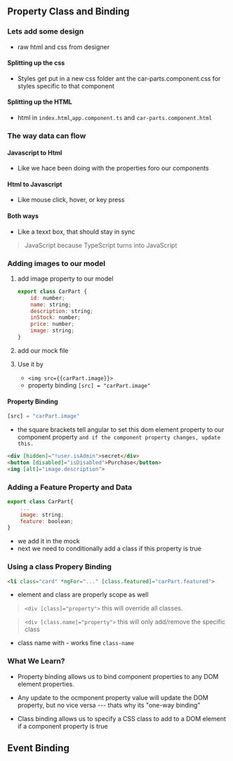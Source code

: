 ## Property Class and Binding

### Lets add some design

- raw html and css from designer

#### Splitting up the css
- Styles get put in a new css folder ant the car-parts.component.css for styles specific to that component

#### Splitting up the HTML
- html in `index.html`,`app.component.ts` and `car-parts.component.html`

### The way data can flow

#### Javascript to Html

- Like we hace been doing with the properties foro our components

#### Html to Javascript 

- Like mouse click, hover, or key press

#### Both ways

- Like a texxt box, that should stay in sync

> JavaScript because TypeScript turns into JavaScript

### Adding images to our model

1. add image property to our model

    ```js
    export class CarPart {
        id: number;
        name: string;
        description: string;
        inStock: number;
        price: number;
        image: string;
    }
    ```

2. add our mock file 

3. Use it by
    - `<img src={{carPart.image}}>`
    - property binding `[src] = "carPart.image"`

#### Property Binding

```js
[src] = "carPart.image"
```

- the square brackets tell angular to set this dom element property to our component property `and if the component property changes, update this.`

```html
<div [hidden]="!user.isAdmin">secret</div>
<button [disabled]="isDisabled">Purchase</button>
<img [alt]="image.description"> 
```

### Adding a Feature Property and Data

```js
export class CarPart{
    ...
    image: string;
    feature: boolean;
}
```

- we add it in the mock 
- next we need to conditionally add a class if this property is true

### Using a class Propery Binding

```html
<li class="card" *ngFor="..." [class.featured]="carPart.featured">
```

- element and class are properly scope as well

> `<div [class]="property">` this will override all classes.

> `<div [class.name]="property">` this will only add/remove the specific class

- class name with - works fine `class-name`

### What We Learn?

- Property binding allows us to bind component properties to any DOM element properties.

- Any update to the ocmponent property value will update the DOM property, but no vice versa --- thats why its "one-way binding"

- Class binding allows us to specify a CSS class to add to a DOM element if a component property is true



## Event Binding